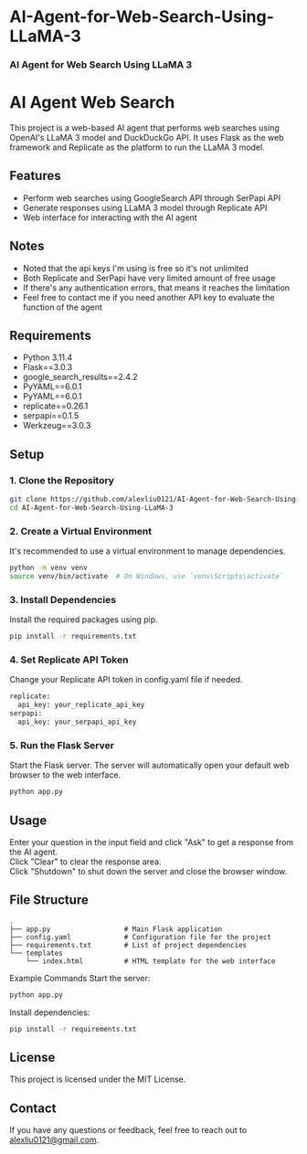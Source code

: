 # AI-Agent-for-Web-Search-Using-LLaMA-3
<h3>AI Agent for Web Search Using LLaMA 3</h3>

# AI Agent Web Search

This project is a web-based AI agent that performs web searches using OpenAI's LLaMA 3 model and DuckDuckGo API. It uses Flask as the web framework and Replicate as the platform to run the LLaMA 3 model.

## Features

- Perform web searches using GoogleSearch API through SerPapi API
- Generate responses using LLaMA 3 model through Replicate API
- Web interface for interacting with the AI agent

## Notes

- Noted that the api keys I'm using is free so it's not unlimited
- Both Replicate and SerPapi have very limited amount of free usage
- If there's any authentication errors, that means it reaches the limitation
- Feel free to contact me if you need another API key to evaluate the function of the agent

## Requirements

- Python 3.11.4
- Flask==3.0.3
- google_search_results==2.4.2
- PyYAML==6.0.1
- PyYAML==6.0.1
- replicate==0.26.1
- serpapi==0.1.5
- Werkzeug==3.0.3

## Setup

### 1. Clone the Repository

```bash
git clone https://github.com/alexliu0121/AI-Agent-for-Web-Search-Using-LLaMA-3.git
cd AI-Agent-for-Web-Search-Using-LLaMA-3
```

### 2. Create a Virtual Environment
It's recommended to use a virtual environment to manage dependencies.

```bash
python -m venv venv
source venv/bin/activate  # On Windows, use `venv\Scripts\activate`
```

### 3. Install Dependencies
Install the required packages using pip.

```bash
pip install -r requirements.txt
```

### 4. Set Replicate API Token
Change your Replicate API token in config.yaml file if needed.<br>

```bash
replicate:
  api_key: your_replicate_api_key
serpapi:
  api_key: your_serpapi_api_key
```

### 5. Run the Flask Server
Start the Flask server. The server will automatically open your default web browser to the web interface.

```bash
python app.py
```

## Usage
Enter your question in the input field and click "Ask" to get a response from the AI agent.<br>
Click "Clear" to clear the response area.<br>
Click "Shutdown" to shut down the server and close the browser window.<br>

## File Structure
```plaintext
.
├── app.py                  # Main Flask application
├── config.yaml             # Configuration file for the project
├── requirements.txt        # List of project dependencies
└── templates
    └── index.html          # HTML template for the web interface
```

Example Commands
Start the server:
```bash
python app.py
```
Install dependencies:
```bash
pip install -r requirements.txt
```
## License
This project is licensed under the MIT License.

## Contact
If you have any questions or feedback, feel free to reach out to alexliu0121@gmail.com.
